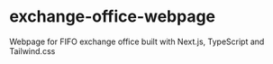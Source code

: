 # exchange-office-webpage
Webpage for FIFO exchange office built with Next.js, TypeScript and Tailwind.css 
